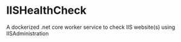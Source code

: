# IISHealthCheck
A dockerized .net core worker service to check IIS website(s) using IISAdministration
